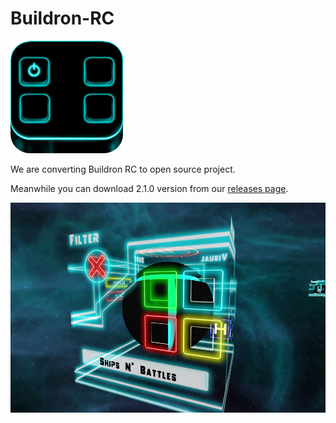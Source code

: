 # Buildron-RC

![](docs/images/BuildronRCIcon_180.png)

We are converting Buildron RC to open source project.

Meanwhile you can download 2.1.0 version from our [releases page](https://github.com/skahal/Buildron-RC/releases).

![](docs/images/screenshots/2.PNG)
